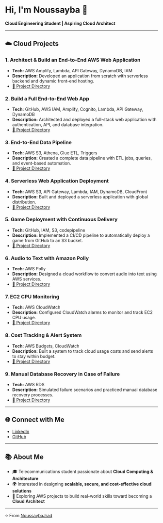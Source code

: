 # Hi, I'm Noussayba 👋  
**Cloud Engineering Student | Aspiring Cloud Architect**

---

## ☁️ Cloud Projects  

### 1. Architect & Build an End-to-End AWS Web Application  
- **Tech:** AWS Amplify, Lambda, API Gateway, DynamoDB, IAM  
- **Description:** Developed an application from scratch with serverless backend and dynamic front-end hosting.  
- [🔗 Project Directory](https://github.com/NoussaybaJrad/Architect-Build-an-End-to-End-AWS-Web-Application-/tree/main)

### 2. Build a Full End-to-End Web App  
- **Tech:** GitHub, AWS IAM, Amplify, Cognito, Lambda, API Gateway, DynamoDB  
- **Description:** Architected and deployed a full-stack web application with authentication, API, and database integration.  
- [🔗 Project Directory](https://github.com/NoussaybaJrad/wildrydes-site)

### 3. End-to-End Data Pipeline  
- **Tech:** AWS S3, Athena, Glue ETL, Triggers  
- **Description:** Created a complete data pipeline with ETL jobs, queries, and event-based automation.  
- [🔗 Project Directory](https://github.com/NoussaybaJrad/End-to-End-Data-Pipeline/tree/main)

### 4. Serverless Web Application Deployment  
- **Tech:** AWS S3, API Gateway, Lambda, IAM, DynamoDB, CloudFront  
- **Description:** Built and deployed a serverless application with global distribution.  
- [🔗 Project Directory](https://github.com/NoussaybaJrad/AWS-SERVERLESS-DEPLOYMENT)

### 5. Game Deployment with Continuous Delivery  
- **Tech:** GitHub, IAM, S3, codepipeline  
- **Description:** Implemented a CI/CD pipeline to automatically deploy a game from GitHub to an S3 bucket.  
- [🔗 Project Directory](https://github.com/NoussaybaJrad/Game-Deployment-with-Continuous-Delivery)

### 6. Audio to Text with Amazon Polly  
- **Tech:** AWS Polly  
- **Description:** Designed a cloud workflow to convert audio into text using AWS services.  
- [🔗 Project Directory](https://github.com/NoussaybaJrad/AWS_TextToSpeech_Automation/blob/main/README.md)

### 7. EC2 CPU Monitoring  
- **Tech:** AWS CloudWatch  
- **Description:** Configured CloudWatch alarms to monitor and track EC2 CPU usage.  
- [🔗 Project Directory](https://github.com/NoussaybaJrad/EC2_CPU_Monitoring_CloudWatch/tree/main)

### 8. Cost Tracking & Alert System  
- **Tech:** AWS Budgets, CloudWatch  
- **Description:** Built a system to track cloud usage costs and send alerts to stay within budget.  
- [🔗 Project Directory](https://github.com/NoussaybaJrad/AWS-Cost-Monitoring-and-Alerts)

### 9. Manual Database Recovery in Case of Failure  
- **Tech:** AWS RDS  
- **Description:** Simulated failure scenarios and practiced manual database recovery processes.  
- [🔗 Project Directory](https://github.com/NoussaybaJrad/AWS_RDS_Disaster_Recovery)

---

## 🌐 Connect with Me
- [LinkedIn](https://www.linkedin.com/in/noussayba-jrad-257514241/)  
- [GitHub](https://github.com/NoussaybaJrad)

---

## 📚 About Me  
- 🎓 Telecommunications student passionate about **Cloud Computing & Architecture**  
- 🌍 Interested in designing **scalable, secure, and cost-effective cloud solutions**  
- 🚀 Exploring AWS projects to build real-world skills toward becoming a **Cloud Architect**  

---
⭐️ From [NoussaybaJrad](https://github.com/NoussaybaJrad)
